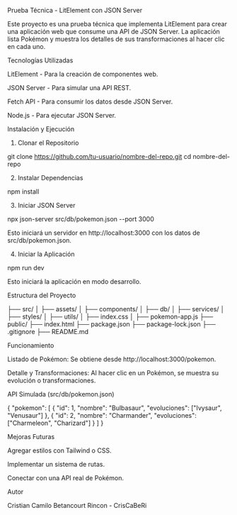 Prueba Técnica - LitElement con JSON Server

Este proyecto es una prueba técnica que implementa LitElement para crear una aplicación web que consume una API de JSON Server. La aplicación lista Pokémon y muestra los detalles de sus transformaciones al hacer clic en cada uno.

Tecnologías Utilizadas

LitElement - Para la creación de componentes web.

JSON Server - Para simular una API REST.

Fetch API - Para consumir los datos desde JSON Server.

Node.js - Para ejecutar JSON Server.

Instalación y Ejecución

1. Clonar el Repositorio

git clone https://github.com/tu-usuario/nombre-del-repo.git
cd nombre-del-repo

2. Instalar Dependencias

npm install

3. Iniciar JSON Server

npx json-server src/db/pokemon.json --port 3000

Esto iniciará un servidor en http://localhost:3000 con los datos de src/db/pokemon.json.

4. Iniciar la Aplicación

npm run dev

Esto iniciará la aplicación en modo desarrollo.

Estructura del Proyecto

├── src/
│   ├── assets/
│   ├── components/
│   ├── db/
│   ├── services/
│   ├── styles/
│   ├── utils/
│   ├── index.css
│   ├── pokemon-app.js
├── public/
├── index.html
├── package.json
├── package-lock.json
├── .gitignore
├── README.md

Funcionamiento

Listado de Pokémon: Se obtiene desde http://localhost:3000/pokemon.

Detalle y Transformaciones: Al hacer clic en un Pokémon, se muestra su evolución o transformaciones.

API Simulada (src/db/pokemon.json)

{
  "pokemon": [
    {
      "id": 1,
      "nombre": "Bulbasaur",
      "evoluciones": ["Ivysaur", "Venusaur"]
    },
    {
      "id": 2,
      "nombre": "Charmander",
      "evoluciones": ["Charmeleon", "Charizard"]
    }
  ]
}

Mejoras Futuras

Agregar estilos con Tailwind o CSS.

Implementar un sistema de rutas.

Conectar con una API real de Pokémon.

Autor

Cristian Camilo Betancourt Rincon - CrisCaBeRi